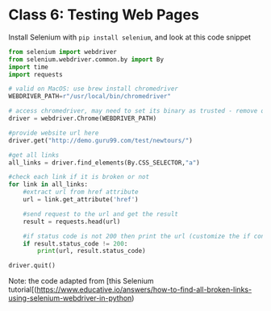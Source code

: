 # Class 6: Testing Web Pages

Install Selenium with `pip install selenium`, and look at this code snippet
```python
from selenium import webdriver
from selenium.webdriver.common.by import By
import time
import requests

# valid on MacOS: use brew install chromedriver
WEBDRIVER_PATH=r"/usr/local/bin/chromedriver"

# access chromedriver, may need to set its binary as trusted - remove quarantine attribute on MacOS
driver = webdriver.Chrome(WEBDRIVER_PATH)

#provide website url here
driver.get("http://demo.guru99.com/test/newtours/")

#get all links
all_links = driver.find_elements(By.CSS_SELECTOR,"a")

#check each link if it is broken or not
for link in all_links:
    #extract url from href attribute
    url = link.get_attribute('href')

    #send request to the url and get the result
    result = requests.head(url)

    #if status code is not 200 then print the url (customize the if condition according to the need)
    if result.status_code != 200:
        print(url, result.status_code)

driver.quit()
```
Note: the code adapted from [this Selenium tutorial[(https://www.educative.io/answers/how-to-find-all-broken-links-using-selenium-webdriver-in-python)
